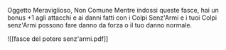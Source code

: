 Oggetto Meraviglioso, Non Comune
Mentre indossi queste fasce, hai un bonus +1 agli attacchi e ai danni fatti con i Colpi Senz'Armi e i tuoi Colpi senz'Armi possono fare danno da forza o il tuo danno normale.

![[fasce del potere senz'armi.pdf]]